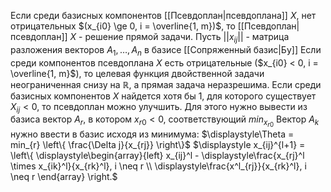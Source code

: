 Если среди базисных компонентов [[Псевдоплан|псевдоплана]] $X$, нет отрицательных $(x_{i0} \ge 0, i = \overline{1, m})$, то [[Псевдоплан|псевдоплан]] $X$ - решение прямой задачи.
Пусть $||x_{ij}||$ - матрица разложения векторов $A_1, \dots, A_n$ в базисе [[Сопряженный базис|Бy]]
Если среди компонентов псевдоплана $X$ есть отрицательные ($x_{i0} < 0, i = \overline{1, m}$), то целевая функция двойственной задачи неограниченная снизу на $\mathbb{R}$, а прямая задача неразрешима.
Если среди базисных компонентов $X$ найдется хотя бы 1, для которого существует $X_{ij} < 0$, то псевдоплан можно улучшить. Для этого нужно вывести из базиса вектор $A_r$, в котором $x_{r0} < 0$, соответствующий $min_{x_{r0}}$
Вектор $A_k$ нужно ввести в базис исходя из минимума:
$\displaystyle\Theta = min_{r} \left\{ \frac{\Delta j}{x_{rj}} \right\}$
$\displaystyle x_{ij}^{l+1} = \left\{ \displaystyle\begin{array}{left} x_{ij}^l - \displaystyle\frac{x_{rj}^l \times x_{ik}^l}{x_{rk}^l}, i \neq r \\ \displaystyle\frac{x^l_{rj}}{x_{rk}^l}, i \neq r \end{array} \right.$

